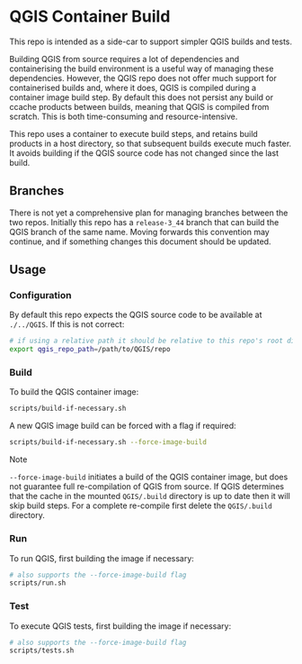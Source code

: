 # QGIS Container Build

This repo is intended as a side-car to support simpler QGIS builds and tests.

Building QGIS from source requires a lot of dependencies and containerising the build environment is a useful way of managing these dependencies. However, the QGIS repo does not offer much support for containerised builds and, where it does, QGIS is compiled during a container image build step. By default this does not persist any build or ccache products between builds, meaning that QGIS is compiled from scratch. This is both time-consuming and resource-intensive.

This repo uses a container to execute build steps, and retains build products in a host directory, so that subsequent builds execute much faster. It avoids building if the QGIS source code has not changed since the last build.

## Branches

There is not yet a comprehensive plan for managing branches between the two repos. Initially this repo has a `release-3_44` branch that can build the QGIS branch of the same name. Moving forwards this convention may continue, and if something changes this document should be updated.

## Usage

### Configuration

By default this repo expects the QGIS source code to be available at `./../QGIS`. If this is not correct:

```sh
# if using a relative path it should be relative to this repo's root directory
export qgis_repo_path=/path/to/QGIS/repo
```

### Build

To build the QGIS container image:

```sh
scripts/build-if-necessary.sh
```

A new QGIS image build can be forced with a flag if required:

```sh
scripts/build-if-necessary.sh --force-image-build
```

> [!NOTE]
> `--force-image-build` initiates a build of the QGIS container image, but does not guarantee full re-compilation of QGIS from source. If QGIS determines that the cache in the mounted `QGIS/.build` directory is up to date then it will skip build steps. For a complete re-compile first delete the `QGIS/.build` directory.


### Run

To run QGIS, first building the image if necessary:

```sh
# also supports the --force-image-build flag
scripts/run.sh
```

### Test

To execute QGIS tests, first building the image if necessary:

```sh
# also supports the --force-image-build flag
scripts/tests.sh
```
